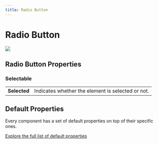 ```yaml
---
title: Radio Button
---
```


# Radio Button

![](/docs/radio-button.png)

## Radio Button Properties

### Selectable

|              |                                                   |
|--------------|---------------------------------------------------|
| **Selected** | Indicates whether the element is selected or not. |

## Default Properties

Every component has a set of default properties on top of their specific ones.

[Explore the full list of default properties](/docs/components)